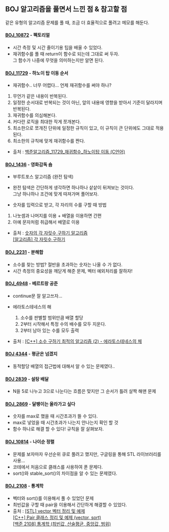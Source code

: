 ## BOJ 알고리즘을 풀면서 느낀 점 & 참고할 점
같은 유형의 알고리즘 문제를 풀 때, 조금 더 효율적으로 풀려고 메모를 해둔다.  
#### [BOJ_10872](https://www.acmicpc.net/problem/10872) - 펙토리얼  
- 시간 측정 및 시간 줄이기용 팁을 배울 수 있었다.  
- 재귀함수를 풀 때 return이 함수로 되는데 그대로 써 두자.  
  그 함수가 나중에 무엇을 의미하는지만 알면 된다.  
  
#### [BOJ_11729](https://www.acmicpc.net/problem/11729) - 하노이 탑 이동 순서
- 재귀함수.. 너무 어렵다... 언제 재귀함수를 써야 하나?
1. 무언가 같은 내용이 반복된다.
2. 일정한 순서대로 반복되는 것이 아닌, 앞의 내용에 영향을 받아서 기준이 달라지며 반복된다.
3. 재귀함수를 의심해본다.
4. 커다란 로직을 최대한 작게 쪼개본다.
5. 최소한으로 쪼개진 단위에 일정한 규칙이 있고, 이 규칙이 큰 단위에도 그대로 적용된다.
6. 최소한의 규칙에 맞게 재귀함수를 짠다.

- 출처 : [백준알고리즘_11729_재귀함수_하노이탑 이동 (C언어)](https://codevang.tistory.com/73)  

#### [BOJ_1436](https://www.acmicpc.net/problem/1436) - 영화감독 숌
- 부루트포스 알고리즘 (완전 탐색)  
- 완전 탐색은 간단하게 생각하면 하나하나 샅샅이 뒤져보는 것이다.  
  그냥 하나하나 조건에 맞게 따져가며 풀어보자.  
  
- 숫자를 입력으로 받고, 각 자리의 수를 구할 때 방법  
1. 나눗셈과 나머지를 이용 + 배열을 이용하면 간편
2. 아예 문자처럼 취급해서 배열로 이용

- 출처 : [숫자의 각 자릿수 구하기 알고리즘](https://www.crocus.co.kr/399)  
          [[알고리즘] 각 자릿수 구하기](https://travelbeeee.tistory.com/4)  

#### [BOJ_2231](https://www.acmicpc.net/problem/2231) - 분해합  
- 소수를 찾는 방법? 절반을 초과하는 숫자는 나올 수 가 없다.  
- 시간 측정의 중요성을 깨닫게 해준 문제, 벡터 예외처리를 잘하자!

#### [BOJ_4948](https://www.acmicpc.net/problem/4948) - 베르트랑 공준
- continue문 잘 알고쓰자...  
- 에라토스테네스의 해
  1. 소수를 판별할 범위만큼 배열 할당
  2. 2부터 시작해서 특정 수의 배수를 모두 지운다.
  3. 2부터 남아 있는 수를 모두 출력
  
- 출처 : [[C++] 소수 구하기 최적의 알고리즘 (2) - 에라토스테네스의 체](https://marobiana.tistory.com/91)  

#### [BOJ 4344](https://www.acmicpc.net/problem/4344) - 평균은 넘겠지  
- 동적할당 배열의 접근법에 대해서 알 수 있는 문제였다..  

#### [BOJ 2839](https://www.acmicpc.net/problem/2839) - 설탕 배달  
- N을 5로 나누고 3으로 나눈다는 흐름은 맞지만 그 순서가 틀려 살짝 해맨 문제  

#### [BOJ_2869](https://www.acmicpc.net/problem/2869) - 달팽이는 올라가고 싶다  
- 숫자를 max로 했을 때 시간초과가 뜰 수 있다.  
- max로 넣었을 때 시간초과가 나는지 안나는지 확인 할 것  
- 함수 하나로 해결 할 수 있다! 규칙을 잘 살펴보자.

#### [BOJ_10814](https://www.acmicpc.net/problem/10814) - 나이순 정렬
- 문제를 보자마자 우선순위 큐로 풀려고 했지만, 구글링을 통해 STL 라이브러리를 사용...  
- 코테에서 처음으로 클래스를 사용하여 푼 문제다.  
- sort()와 stable_sort()의 차이점을 알 수 있는 문제였다.

#### [BOJ_2108](https://www.acmicpc.net/problem/2108) - 통계학
- 벡터와 sort()를 이용해서 풀 수 있었던 문제  
- 최빈값을 구할 때 pair을 이용해서 간단하게 해결할 수 있었다.  
- 출처 : [[STL] vector 벡터 정리 및 예제](https://hyeonstorage.tistory.com/324)  
         [[C++] Pair 클래스 정리 및 예제 (vector, sort)](https://blockdmask.tistory.com/64)  
         [[백준 2108] 통계학 (최빈값, 산술평균, 중앙값, 범위)](https://blockdmask.tistory.com/113)






